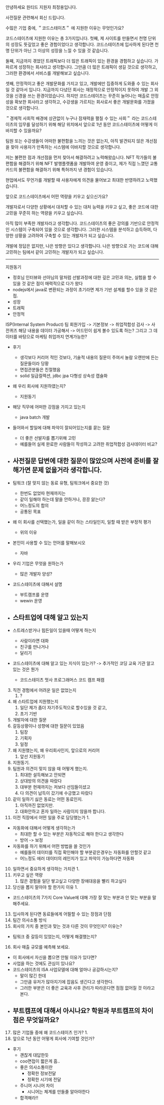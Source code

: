 안녕하세요 원티드 지원자 최정용입니다.

사전질문 관련해서 회신 드립니다.


수많은 기업 중에, ＂코드스테이츠＂ 에 지원한 이유는 무엇인가요?

코드스테이츠에 지원한 이유는 총 3가지입니다.
첫째, 제 사이트를 만들면서 천명 단위의 성장도 뜻깊었고 좋은 경험이었다고 생각합니다.
코드스테이츠에 입사하게 된다면 천명 단위가 아닌 그 이상의 성장을 느낄 수 있을 것 같습니다.

둘째, 지금까지 겪었던 트래픽보다 더 많은 트래픽이 있는 환경을 경험하고 싶습니다.
가파르게 성장하는 회사라고 생각합니다. 그만큼 더 많은 트래픽이 생길 것으로 생각하고, 그러한 환경에서 서비스를 개발해보고 싶습니다.

셋째, 안정적이고 좋은 개발문화를 가지고 있고, 개발에만 집중하게 도와줄 수 있는 회사일 것 같아서 입니다.
지금까지 다녔던 회사는 재정적으로 안정적이지 못하여 개발 그 외 것을 신경을 쓰는 환경이었습니다.
하지만 코드스테이츠는 꾸준히 늘어나는 매출로 안정성을 확보한 회사라고 생각하고, 수강생을 가르치는 회사로서 좋은 개발문화를 가졌을 것으로 생각합니다.

＂경제적 사회적 배경에 상관없이 누구나 잠재력을 펼칠 수 있는 사회＂ 라는 코드스테이츠의 임무를 달성하기 위해 해당 위치에서 앞으로 1년 동안 코드스테이츠에 어떻게 이바지할 수 있을까요?

팀원 또는 수강생들이 어떠한 불편함을 느끼는 것은 없는지, 아직 발견되지 않은 개선점을 찾아 사용자가 만족하는 시스템에 이바지할 것으로 생각합니다.

저는 불편한 점과 개선점을 먼저 찾아서 해결하려고 노력해왔습니다.
NFT 작가들의 불편함을 해결하기 위해 NFT 발행플랫폼을 개발하여 운영 중이고, 제가 직접 느꼈던 교통카드의 불편함을 해결하기 위해 특허까지 낸 경험이 있습니다.

현업에서도 무언가를 개발할 때 사용자에게 의견을 물어보고 최대한 반영하려고 노력했습니다.

앞으로 코드스테이츠에서 어떤 역량을 키우고 싶으신가요?

개발자로서 다양한 상황에서 대처할 수 있는 대처 능력을 키우고 싶고, 좋은 코드에 대한 고민을 꾸준히 하는 역량을 키우고 싶습니다.

아직 많이 부족한 개발자라고 생각합니다.
코드스테이츠의 좋은 강의를 기반으로 안정적인 시스템이 구축되어 있을 것으로 생각합니다.
그러한 시스템을 분석하고 습득하여, 다양한 상황을 고려하여 구축할 수 있는 개발자가 되고 싶습니다.

개발에 정답은 없지만, 나은 방향은 있다고 생각합니다.
나은 방향으로 가는 코드에 대해 고민하는 팀에서 같이 고민하는 개발자가 되고 싶습니다.

---

지원동기
- 정호님 인터뷰와 선아님의 말처럼 선발과정에 대한 깊은 고민과 의논, 실험을 할 수 있을 것 같은 점이 매력적으로 다가 왔다
- nodejs에서 java로 변환되는 과정이 초기라면 제가 기반 설계를 할수 있을 것 같은접.
- 성장
- 트래픽
- 안정적

ISP(Internal System Product) 팀
회원가입 -> 기본정보 -> 취업적합성 검사 -> 사전퀴즈
해당 내용을 데이터 가공해서 -> 어드민이 쉽게 볼수 있도록 하는?
그리고 그 데이터를 바탕으로 마케팅 취업까지 연계가능한?

- 후기  
  - 생각보다 커리어 적인 것보다, 기술적 내용의 질문이 주여서 놀람  오랜만에 든는 질문들이라 당황
  - 면접관분들은 친절했음  
  - solid 일급컬렉션, jdbc jpa 다형성 상속성 캡슐화 

- 왜 우리 회사에 지원하였는지?
  - 지원동기
- 해당 직무에 어떠한 강점을 가지고 있는지
  - java batch 개발
- 들어와서 할일에 대해 파악이 잘되어있는지를 묻는 질문
  - 더 좋은 선발자를 뽑기위해 고민
  - 예를들어 실제 완료한 사람들이 작성하고 고려한 취업적합성 검사데이터 비교?
- 사전질문 답변에 대한 질문이 많았으며 사전에 준비를 잘 해가면 문제 없을거라 생각합니다.
  - 
- 팀워크 (잘 맞지 않는 동료 유형, 팀워크에서 중요한 것)
  - 한번도 없었따 현재까지는 
  - 같이 일해야 하는데 말을 안하거나, 끙끙 앓는다?
  - 어느정도의 합의
  - 공통된 목표
- 왜 이 회사를 선택했는가, 일을 같이 하는 스타일인지, 일할 때 받은 부정적 평가
  - 위의 이유
- 본인이 사용할 수 있는 언어를 말해보시오
  - 자바
- 우리 기업은 무엇을 원하는가
  - 많은 개발자 양성?
- 코드스테이츠에 대해서 설명
  - 부트캠프를 운영
  - wewin 운영
- 스타트업에 대해 알고 있는지
  - 
- 스트레스받거나 힘든일이 있을때 어떻게 하는지
  - 사람이라면 대화
  - 친구를 만나거나
  - 달리기 
- 코드스테이츠에 대해 알고 있는 지식이 있는가? -> 추가적인 코딩 교육 기관 알고 있는 것은 뭔가
  - 코드스테이츠 멋사 프로그래머스 코드 캠프 패캠
3. 직전 경험에서 어려운 일은 없었는지
   1. ?
4. 왜 스타트업에 지원했는지
   1. 일단 제가 좀더 자기주도적으로 할수있을 것 같고,
   2. 초기 기반 
5. 개발자에 대한 질문
6. 갈등상황이나 성향에 대한 질문이 있었음
   1. 팀장
   2. 기획자
   3. 일정
7. 왜 지원했는지, 왜 우리회사인지, 앞으로의 커리어
   1. 앞선 지원동기
8. 지원동기. 
9. 팀원과 의견이 맞지 않을 때 어떻게 했는지. 
   1. 최대한 설득해보고 안되면
   2. 상대방의 의견을 따랐다
   3. 대부분 현재까지는 저보다 선임들이셨고 
   4. 다 의견이 납득이 갔기에 수긍했고 따랐다
10. 같이 일하기 싫은 동료는 어떤 동료인지.
    1. 아직까진 없었지만.
    2. 대화안하고 혼자 일하는 사람이지 않을까 합니다.
11. 이전 직장에서 어떤 일을 주로 담당했는가
    1. 
- 자동화에 대해서 어떻게 생각하는가
  - 최대한 할 수 있는 부분은 자동적으로 해야 한다고 생각한다
  - 방어 -> 보정 
- 자동화를 하기 위해서 어떤 방법을 쓸 것인가
  - 예를들어 데이터를 직접 확인해야 할 부분같은경우는 자동화를 안할것 같고
  - 어느정도 에러 데이터의 레인지가 있고 파악이 가능하다면 자동화
10. 일하면서 중요하게 생각하는 가치관
    1. 
11. 키우고 싶은 역량
    1. 많은 경험을 일단 쌓고싶고 다양한 장애대응을 빨리 하고싶다
12. 당신을 뽑지 말아야 할 한가지 이유
    1. 
- 코드스테이츠의 7가지 Core Value에 대해 가장 잘 맞는 부분과 안 맞는 부분을 말해주세요.
13. 입사하게 된다면 동료들에게 어필할 수 있는 장점과 단점
14. 팀간 의사소통 방식
15. 회사의 가치 중 본인과 맞는 것과 다른 것이 무엇인지? 이유는?
- 팀워크 중 갈등이 있었는지, 어떻게 해결했는지?
16. 회사 매출 규모를 예측해 보세요.
- 이 회사에서 자신을 뽑으면 안될 이유가 있다면?
- 사업을 하는 것에도 관심이 있나요?
- 코드스테이츠의 ISA 사업모델에 대해 얼마나 공감하시는지?
  - 말이 많긴 한데 
  - 그만큼 유저가 많아지기에 잡음도 생긴다고 생각한다.
  - 그러한 부분은 더 좋은 교육과 사후 관리가 따라온다면 점점 없어질 것 이라고 본다.
- 부트캠프에 대해서 아시나요? 학원과 부트캠프의 차이점은 무엇일까요?
  - 
17. 많은 기업들 중에 왜 코드스테이츠 인가?
    1. 
18. 앞으로 1년 동안 어떻게 회사에 기여할 것인가?

- 후기
  - 괜찮게 대답한듯
  - coo면접이 짧은게 흠..
  - 좋은 의사소통이란
    - 정확한 정보전달
    - 정확한 시기에 전달
  - 주니어 시니어 차이
    - 시니어는 체계를 만들줄 알아야한다
  - 합격해라!!

